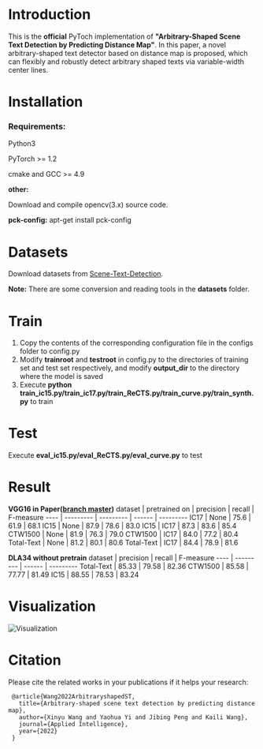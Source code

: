# Introduction
This is the **official** PyToch implementation of **"Arbitrary-Shaped Scene Text Detection by Predicting Distance Map"**.  In this paper, a novel arbitrary-shaped text
detector based on distance map is proposed, which can flexibly and robustly detect arbitrary shaped texts via variable-width center lines.
# Installation
### Requirements:
Python3

PyTorch >= 1.2

cmake and GCC >= 4.9

**other:**

Download and compile opencv(3.x) source code.

**pck-config:** apt-get install pck-config

# Datasets
Download datasets from [Scene-Text-Detection](https://github.com/HCIILAB/Scene-Text-Detection).

**Note:** There are some conversion and reading tools in the **datasets** folder.

# Train
1. Copy the contents of the corresponding configuration file in the configs folder to config.py
2. Modify **trainroot** and **testroot** in config.py to the directories of training set and test set respectively, and modify **output_dir** to the directory where the model is saved
3. Execute **python train_ic15.py/train_ic17.py/train_ReCTS.py/train_curve.py/train_synth.py** to train
   
# Test
Execute **eval_ic15.py/eval_ReCTS.py/eval_curve.py** to test

# Result
**VGG16 in Paper([branch master](https://github.com/Whu-wxy/DistNet))**
dataset | pretrained on | precision | recall | F-measure
---- | --------- | --------- | ------ | ---------
IC17 | None | 75.6 |  61.9 | 68.1
IC15 | None | 87.9 |  78.6 | 83.0
IC15 | IC17 | 87.3 |  83.6 | 85.4
CTW1500 | None |  81.9 | 76.3 | 79.0
CTW1500 | IC17 | 84.0 | 77.2 | 80.4
Total-Text | None | 81.2 | 80.1 | 80.6
Total-Text | IC17 | 84.4 | 78.9 | 81.6

**DLA34 without pretrain**
dataset | precision | recall | F-measure
----  | --------- | ------ | ---------
Total-Text | 85.33 | 79.58 | 82.36
CTW1500 | 85.58 | 77.77 | 81.49
IC15 | 88.55 | 78.53 | 83.24

# Visualization
![Visualization](https://github.com/Whu-wxy/Text_Exp/blob/master/result.jpg "Visualization")

# Citation
Please cite the related works in your publications if it helps your research:

     @article{Wang2022ArbitraryshapedST,    
       title={Arbitrary-shaped scene text detection by predicting distance map},    
       author={Xinyu Wang and Yaohua Yi and Jibing Peng and Kaili Wang},   
       journal={Applied Intelligence},    
       year={2022}
     }

